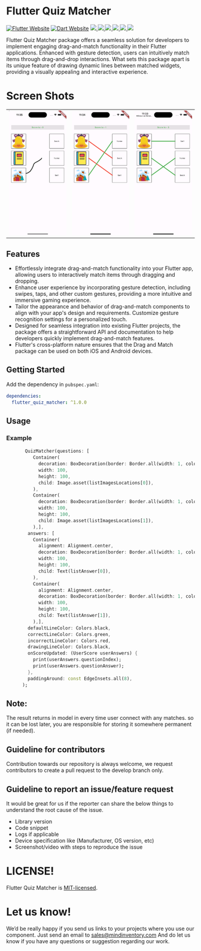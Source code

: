 # Flutter Quiz Matcher

<a href="https://flutter.dev/"><img src="https://img.shields.io/badge/flutter-website-deepskyblue.svg" alt="Flutter Website"></a>
<a href="https://dart.dev"><img src="https://img.shields.io/badge/dart-website-deepskyblue.svg" alt="Dart Website"></a>
<a href="https://developer.android.com" style="pointer-events: stroke;" target="_blank">
<img src="https://img.shields.io/badge/platform-Android-deepskyblue">
</a>
<a href="https://developer.apple.com/ios/" style="pointer-events: stroke;" target="_blank">
<img src="https://img.shields.io/badge/platform-iOS-deepskyblue">
</a>
<a href="" style="pointer-events: stroke;" target="_blank">
<img src="https://img.shields.io/badge/platform-Web-deepskyblue">
</a>
<a href="" style="pointer-events: stroke;" target="_blank">
<img src="https://img.shields.io/badge/platform-Mac-deepskyblue">
</a>
<a href="" style="pointer-events: stroke;" target="_blank">
<img src="https://img.shields.io/badge/platform-Linux-deepskyblue">
</a>
<a href="" style="pointer-events: stroke;" target="_blank">
<img src="https://img.shields.io/badge/platform-Windows-deepskyblue">
</a>

Flutter Quiz Matcher package offers a seamless solution for developers to implement engaging drag-and-match functionality in their Flutter applications. Enhanced with gesture detection, users can intuitively match items through drag-and-drop interactions. What sets this package apart is its unique feature of drawing dynamic lines between matched widgets, providing a visually appealing and interactive experience.

# Screen Shots
<table>
  <tr>
    <td><img src="screenshots/img_three.png"></td>
    <td><img src="screenshots/img_two.png"></td>
    <td><img src="screenshots/img_one.png"></td>
  </tr>
 </table>

## Features
* Effortlessly integrate drag-and-match functionality into your Flutter app, allowing users to interactively match items through dragging and dropping.
* Enhance user experience by incorporating gesture detection, including swipes, taps, and other custom gestures, providing a more intuitive and immersive gaming experience.
* Tailor the appearance and behavior of drag-and-match components to align with your app's design and requirements. Customize gesture recognition settings for a personalized touch.
* Designed for seamless integration into existing Flutter projects, the package offers a straightforward API and documentation to help developers quickly implement drag-and-match features.
* Flutter's cross-platform nature ensures that the Drag and Match package can be used on both iOS and Android devices.

## Getting Started

Add the dependency in `pubspec.yaml`:

```yaml
dependencies:
  flutter_quiz_matcher: ^1.0.0
```
## Usage

### Example
```dart
       QuizMatcher(questions: [
          Container(
            decoration: BoxDecoration(border: Border.all(width: 1, color: Colors.black)),
            width: 100,
            height: 100,
            child: Image.asset(listImagesLocations[0]),
          ),
          Container(
            decoration: BoxDecoration(border: Border.all(width: 1, color: Colors.black)),
            width: 100,
            height: 100,
            child: Image.asset(listImagesLocations[1]),
          ),],
        answers: [
          Container(
            alignment: Alignment.center,
            decoration: BoxDecoration(border: Border.all(width: 1, color: Colors.black)),
            width: 100,
            height: 100,
            child: Text(listAnswer[0]),
          ),
          Container(
            alignment: Alignment.center,
            decoration: BoxDecoration(border: Border.all(width: 1, color: Colors.black)),
            width: 100,
            height: 100,
            child: Text(listAnswer[1]),
          ),],
        defaultLineColor: Colors.black,
        correctLineColor: Colors.green,
        incorrectLineColor: Colors.red,
        drawingLineColor: Colors.black,
        onScoreUpdated: (UserScore userAnswers) {
          print(userAnswers.questionIndex);
          print(userAnswers.questionAnswer);
        },
        paddingAround: const EdgeInsets.all(8),
      );
```

## Note:
The result returns in model in every time user connect with any matches. so it can be lost later, you are responsible for storing it somewhere permanent (if needed).

## Guideline for contributors
Contribution towards our repository is always welcome, we request contributors to create a pull request to the develop branch only.

## Guideline to report an issue/feature request
It would be great for us if the reporter can share the below things to understand the root cause of the issue.
- Library version
- Code snippet
- Logs if applicable
- Device specification like (Manufacturer, OS version, etc)
- Screenshot/video with steps to reproduce the issue

# LICENSE!
Flutter Quiz Matcher is [MIT-licensed](https://github.com/mi-raj04/flutter_quiz_matcher/blob/main/LICENSE).

# Let us know!
We’d be really happy if you send us links to your projects where you use our component. Just send an email to sales@mindinventory.com And do let us know if you have any questions or suggestion regarding our work.
